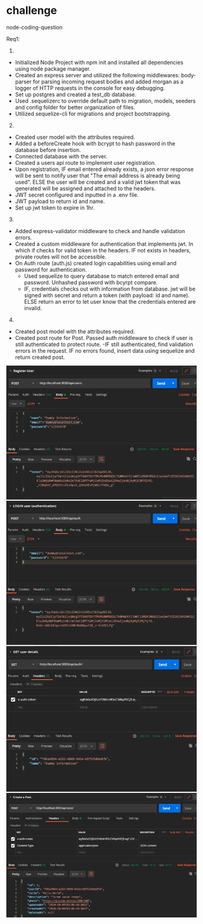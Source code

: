 # challenge

node-coding-question

Req1:

1.

- Initialized Node Project with npm init and installed all dependencies using node package manager.
- Created an express server and utilized the following middlewares: body-parser for parsing incoming request bodies and added morgan as a logger of HTTP requests in the console for easy debugging.
- Set up postgres and created a test_db database.
- Used .sequelizerc to override default path to migration, models, seeders and config folder for better organization of files.
- Utilized sequelize-cli for migrations and project bootstrapping.

2.

- Created user model with the attributes required.
- Added a beforeCreate hook with bcrypt to hash password in the database before insertion.
- Connected database with the server.
- Created a users api route to implement user registration.
- Upon registration, IF email entered already exists, a json error response will be sent to notify user that "The email address is already being used". ELSE the user will be created and a valid jwt token that was generated will be assigned and attached to the headers.
- JWT secret configured and inputted in a .env file.
- JWT payload to return id and name.
- Set up jwt token to expire in 1hr.

3.

- Added express-validator middleware to check and handle validation errors.
- Created a custom middleware for authentication that implements jwt. In which if checks for valid token in the headers. IF not exists in headers, private routes will not be accessible.
- On Auth route (auth.js) created login capabilities using email and password for authentication.
  - Used sequelize to query database to match entered email and password. Unhashed password with bcyrpt compare.
  - IF, credentials checks out with information from database. jwt will be signed with secret and return a token (with payload: id and name). ELSE return an error to let user know that the credentials entered are invalid.

4.

- Created post model with the attributes required.
- Created post route for Post. Passed auth middleware to check if user is still authenticated to protect route.
  -IF still authenticated, find validation errors in the request. IF no errors found, insert data using sequelize and return
  created post.

![Register User](https://github.com/hayreenfly/coding-challenge/blob/master/SCREENSHOTS-FOR-API-CALLS/POST-register-user.png?raw=true)
![Login User](https://github.com/hayreenfly/coding-challenge/blob/master/SCREENSHOTS-FOR-API-CALLS/POST-login-user.png?raw=true)
![Get User Details](https://github.com/hayreenfly/coding-challenge/blob/master/SCREENSHOTS-FOR-API-CALLS/GET-get-user-details.png?raw=true)
![Create a Post](https://github.com/hayreenfly/coding-challenge/blob/master/SCREENSHOTS-FOR-API-CALLS/POST-create-post.png?raw=true)
